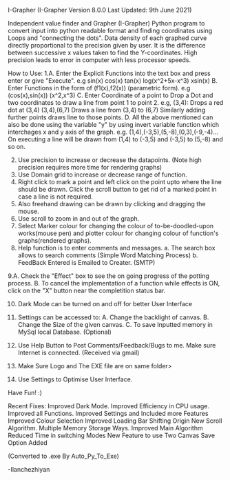 I-Grapher
(I-Grapher Version 8.0.0 Last Updated: 9th June 2021)

Independent value finder and Grapher (I-Grapher)
Python program to convert input into python readable format and finding coordinates using Loops and "connecting the dots".
Data density of each graphed curve directly proportional to the precision given by user. It is the difference between successive x values taken to find the Y-coordinates. High precision leads to error in computer with less processor speeds.


How to Use:
1.A. Enter the Explicit Functions into the text box and press enter or give "Execute". e.g sin(x) cos(x) tan(x) log(x^2+5x-x^3) xsin(x)
  B. Enter Functions in the form of (f1(x),f2(x)) (parametric form). e.g (cos(x),sin(x)) (x^2,x^3)
  C. Enter Coordinate of a point to Drop a Dot and two coordinates to draw a line from point 1 to point 2.
	e.g, (3,4): Drops a red dot at (3,4)
		(3,4),(6,7) Draws a line from (3,4) to (6,7)
	Similarly adding further points draws line to those points.
  D. All the above mentioned can also be done using the variable "y" by using invert variable function which interchages x and y axis of the graph.
		e.g. (1,4),(-3,5),(5,-8),(0,3),(-9,-4)... On executing a line will be drawn from (1,4) to (-3,5) and (-3,5) to (5,-8) and so on.

2. Use precision to increase or decrease the datapoints. (Note high precision requires more time for rendering graphs)
3. Use Domain grid to increase or decrease range of function.
4. Right click to mark a point and left click on the point upto where the line should be drawn. Click the scroll button to get rid of a marked point in case a line is not required.
5. Also freehand drawing can be drawn by clicking and dragging the mouse.
6. Use scroll to zoom in and out of the graph.
7. Select Marker colour for changing the colour of to-be-doodled-upon works(mouse pen) and plotter colour for changing colour of function's graphs(rendered graphs).
8. Help function is to enter comments and messages.
	a. The search box allows to search comments (Simple Word Matching Process)
	b. FeedBack Entered is Emailed to Creater. (SMTP)

9.A. Check the "Effect" box to see the on going progress of the potting process.
  B. To cancel the implementation of a function while effects is ON, click on the "X" button near the completition status bar.

10. Dark Mode can be turned on and off for better User Interface
11. Settings can be accessed to:
	A. Change the backlight of canvas.
	B. Change the Size of the given canvas.
	C. To save Inputted memory in MySql local Database. (Optional)

12. Use Help Button to Post Comments/Feedback/Bugs to me. Make sure Internet is connected. (Received via gmail)
13. Make Sure Logo and The EXE file are on same folder>
14. Use Settings to Optimise User Interface.

Have Fun! :)

Recent Fixes:
Improved Dark Mode.
Improved Efficiency in CPU usage.
Improved all Functions.
Improved Settings and Included more Features
Improved Colour Selection
Improved Loading Bar
Shifting Origin
New Scroll Algorithm.
Multiple Memory Storage Ways.
Improved Main Algorithm
Reduced Time in switching Modes
New Feature to use Two Canvas
Save Option Added



(Converted to .exe By Auto_Py_To_Exe)



-Ilanchezhiyan
